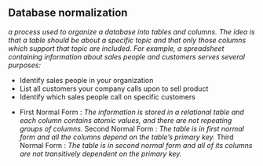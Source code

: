 ## Database normalization
 *a process used to organize a database into tables and columns. The idea is that a table should be about a specific topic and that only those columns which support that topic are included. For example, a spreadsheet containing information about sales people and customers serves several purposes:*

- Identify sales people in your organization
- List all customers your company calls upon to sell product
- Identify which sales people call on specific customers

* First Normal Form :
*The information is stored in a relational table and each column contains atomic values, and there are not repeating groups of columns.*
Second Normal Form :
*The table is in first normal form and all the columns depend on the table’s primary key.*
Third Normal Form :
*The table is in second normal form and all of its columns are not transitively dependent on the primary key.*
